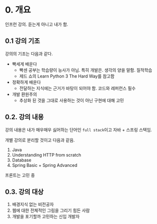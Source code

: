 # 0. 개요

인프런 강의. 듣는게 아니고 내가 함.  

## 0.1 강의 기조

강의의 기조는 다음과 같다.  

- 빡세게 배운다
  - 빡센 공부는 학습량이 능사가 아님. 특히 개발은. 생각의 양을 말함. 질적학습
  - 제드 쇼의 Learn Python 3 The Hard Way를 참고함
- 정확하게 배운다
  - 전달하는 지식에는 근거가 바탕이 되어야 함. 코드와 레퍼런스 필수
- 개발 환원주의
  - 추상화 된 것을 그대로 사용하는 것이 아닌 구현에 대해 고민

## 0.2. 강의 내용

강의 내용은 내가 매우매우 싫어하는 단어인 `full stack`이고 자바 + 스프링 스택임.  

개별 강의로 분리할 것이고 다음과 같음.  

1. Java
2. Understanding HTTP from scratch
3. Database
4. Spring Basic + Spring Advanced

프론트는 고민 중

## 0.3. 강의 대상

1. 배경지식 없는 비전공자
2. 웹에 대한 전체적인 그림을 그리기 힘든 사람
3. 개발을 포기할까 고민하는 신입 개발자

